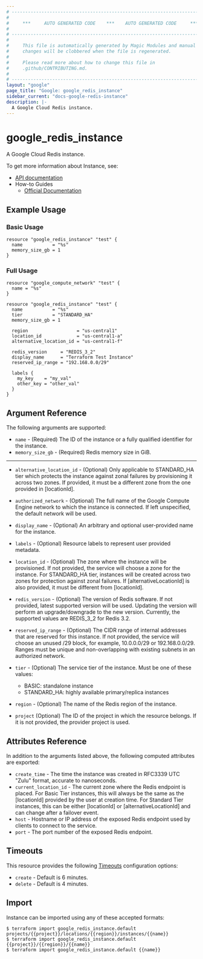 ```yaml
---
# ----------------------------------------------------------------------------
#
#     ***     AUTO GENERATED CODE    ***    AUTO GENERATED CODE     ***
#
# ----------------------------------------------------------------------------
#
#     This file is automatically generated by Magic Modules and manual
#     changes will be clobbered when the file is regenerated.
#
#     Please read more about how to change this file in
#     .github/CONTRIBUTING.md.
#
# ----------------------------------------------------------------------------
layout: "google"
page_title: "Google: google_redis_instance"
sidebar_current: "docs-google-redis-instance"
description: |-
  A Google Cloud Redis instance.
---
```


# google\_redis\_instance

A Google Cloud Redis instance.

To get more information about Instance, see:

* [API documentation](https://cloud.google.com/memorystore/docs/redis/reference/rest/)
* How-to Guides
    * [Official Documentation](https://cloud.google.com/memorystore/docs/redis/)

## Example Usage

### Basic Usage
```hcl
resource "google_redis_instance" "test" {
  name           = "%s"
  memory_size_gb = 1
}
```

### Full Usage
```hcl
resource "google_compute_network" "test" {
  name = "%s"
}

resource "google_redis_instance" "test" {
  name           = "%s"
  tier           = "STANDARD_HA"
  memory_size_gb = 1

  region                  = "us-central1"
  location_id             = "us-central1-a"
  alternative_location_id = "us-central1-f"

  redis_version     = "REDIS_3_2"
  display_name      = "Terraform Test Instance"
  reserved_ip_range = "192.168.0.0/29"

  labels {
    my_key    = "my_val"
    other_key = "other_val"
  }
}
```

## Argument Reference

The following arguments are supported:

* `name` -
  (Required)
  The ID of the instance or a fully qualified identifier for the instance.
* `memory_size_gb` -
  (Required)
  Redis memory size in GiB.


- - -

* `alternative_location_id` -
  (Optional)
  Only applicable to STANDARD_HA tier which protects the instance
  against zonal failures by provisioning it across two zones.
  If provided, it must be a different zone from the one provided in
  [locationId].
* `authorized_network` -
  (Optional)
  The full name of the Google Compute Engine network to which the
  instance is connected. If left unspecified, the default network
  will be used.
* `display_name` -
  (Optional)
  An arbitrary and optional user-provided name for the instance.
* `labels` -
  (Optional)
  Resource labels to represent user provided metadata.
* `location_id` -
  (Optional)
  The zone where the instance will be provisioned. If not provided,
  the service will choose a zone for the instance. For STANDARD_HA tier,
  instances will be created across two zones for protection against
  zonal failures. If [alternativeLocationId] is also provided, it must
  be different from [locationId].
* `redis_version` -
  (Optional)
  The version of Redis software. If not provided, latest supported
  version will be used. Updating the version will perform an
  upgrade/downgrade to the new version. Currently, the supported values
  are REDIS_3_2 for Redis 3.2.
* `reserved_ip_range` -
  (Optional)
  The CIDR range of internal addresses that are reserved for this
  instance. If not provided, the service will choose an unused /29
  block, for example, 10.0.0.0/29 or 192.168.0.0/29. Ranges must be
  unique and non-overlapping with existing subnets in an authorized
  network.
* `tier` -
  (Optional)
  The service tier of the instance. Must be one of these values:

  - BASIC: standalone instance
  - STANDARD_HA: highly available primary/replica instances
* `region` -
  (Optional)
  The name of the Redis region of the instance.
* `project` (Optional) The ID of the project in which the resource belongs.
    If it is not provided, the provider project is used.


## Attributes Reference

In addition to the arguments listed above, the following computed attributes are exported:

* `create_time` -
  The time the instance was created in RFC3339 UTC "Zulu" format,
  accurate to nanoseconds.
* `current_location_id` -
  The current zone where the Redis endpoint is placed.
  For Basic Tier instances, this will always be the same as the
  [locationId] provided by the user at creation time. For Standard Tier
  instances, this can be either [locationId] or [alternativeLocationId]
  and can change after a failover event.
* `host` -
  Hostname or IP address of the exposed Redis endpoint used by clients
  to connect to the service.
* `port` -
  The port number of the exposed Redis endpoint.


## Timeouts

This resource provides the following
[Timeouts](/docs/configuration/resources.html#timeouts) configuration options:

- `create` - Default is 6 minutes.
- `delete` - Default is 4 minutes.

## Import

Instance can be imported using any of these accepted formats:

```
$ terraform import google_redis_instance.default projects/{{project}}/locations/{{region}}/instances/{{name}}
$ terraform import google_redis_instance.default {{project}}/{{region}}/{{name}}
$ terraform import google_redis_instance.default {{name}}
```
